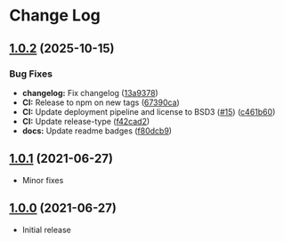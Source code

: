 # Change Log

## [1.0.2](https://github.com/dizco/log-method-decorator/compare/v1.0.1...v1.0.2) (2025-10-15)


### Bug Fixes

* **changelog:** Fix changelog ([13a9378](https://github.com/dizco/log-method-decorator/commit/13a9378605eea3502f975b0bfd80b6a68e4f6c9d))
* **CI:** Release to npm on new tags ([67390ca](https://github.com/dizco/log-method-decorator/commit/67390cad7c954516e9cd05642348244deea15c13))
* **CI:** Update deployment pipeline and license to BSD3 ([#15](https://github.com/dizco/log-method-decorator/issues/15)) ([c461b60](https://github.com/dizco/log-method-decorator/commit/c461b60f2ca8fbd21e5cfb035f7c797a030e7dad))
* **CI:** Update release-type ([f42cad2](https://github.com/dizco/log-method-decorator/commit/f42cad2e1bcf1e5e78e1b29d1abc2e3c820d0772))
* **docs:** Update readme badges ([f80dcb9](https://github.com/dizco/log-method-decorator/commit/f80dcb934385a9009533cd0422c78da026db1633))

## [1.0.1](https://github.com/dizco/log-method-decorator/compare/v1.0.0...v1.0.1) (2021-06-27)
* Minor fixes

## [1.0.0](https://github.com/dizco/log-method-decorator/compare/v1.0.0...v1.0.0) (2021-06-27)
* Initial release
